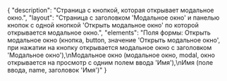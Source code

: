 {
"description": "Страница с кнопкой, которая открывает модальное окно.",
"layout": "Страница с заголовком 'Модальное окно' и панелью кнопок с одной кнопкой 'Открыть модальное окно' по которой открывается модальное окно.",
"elements": "Поля формы: Открыть модальное окно (кнопка, button, значение 'Открыть модальное окно', при нажатии на кнопку открывается модальное окно с заголовком 'Модальное окно'),\nМодальное окно (модальное окно, modal, окно открывается на просмотр с одним полем ввода 'Имя'),\nИмя (поле ввода, name, заголовок 'Имя')"
}